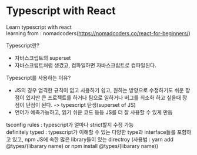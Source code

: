 # Typescript with React

Learn typescript with react  
learning from : nomadcoders(https://nomadcoders.co/react-for-beginners/)
  
  
Typescript란?
 - 자바스크립트의 superset
 - 자바스크립트처럼 생겼고, 컴파일하면 자바스크립트로 컴파일된다.
  

Typescript를 사용하는 이유?
 - JS의 경우 엄격한 규칙이 없고 사용하기 쉽고, 원하는 방향으로 수정하기도 쉬운 장점이 있지만 큰 프로젝트를 하거나 팀으로 일하거나 버그를 최소화 하고 싶을때 장점이 단점이 된다. -> typescript 탄생(superset of JS)
 - 언어가 예측가능하고, 읽기 쉬운 코드 등등 JS를 더 잘 사용할 수 있게 만듬
  
  
tsconfig rules : typescript가 얼마나 strict할지 수정 가능  
definitely typed : typescript가 이해할 수 있는 다양한 type과 interface들를 포함하고 있고, npm JS에 속한 많은 library들이 있는 directroy (사용법 : yarn add @types/(libarary name) or npm install @types/(libarary name))